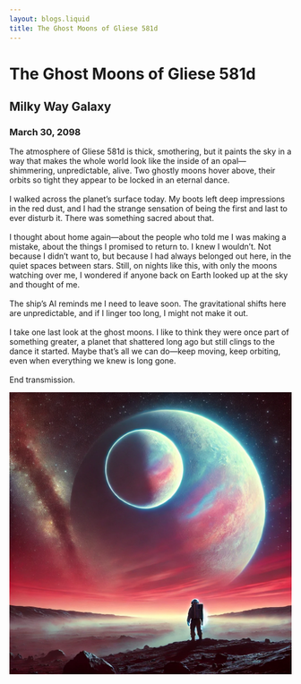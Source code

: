 ```yaml
---
layout: blogs.liquid
title: The Ghost Moons of Gliese 581d
---
```


# The <strong>Ghost Moons</strong> of Gliese 581d
## Milky Way Galaxy
### March 30, 2098

<div class="blog-info">
<p>
The atmosphere of Gliese 581d is thick, smothering, but it paints the sky in a way that makes the whole world look like the inside of an opal—shimmering, unpredictable, alive. Two ghostly moons hover above, their orbits so tight they appear to be locked in an eternal dance.
<br></br>
I walked across the planet’s surface today. My boots left deep impressions in the red dust, and I had the strange sensation of being the first and last to ever disturb it. There was something sacred about that.
<br></br>
I thought about home again—about the people who told me I was making a mistake, about the things I promised to return to. I knew I wouldn’t. Not because I didn’t want to, but because I had always belonged out here, in the quiet spaces between stars. Still, on nights like this, with only the moons watching over me, I wondered if anyone back on Earth looked up at the sky and thought of me.
<br></br>
The ship’s AI reminds me I need to leave soon. The gravitational shifts here are unpredictable, and if I linger too long, I might not make it out.
<br></br>
I take one last look at the ghost moons. I like to think they were once part of something greater, a planet that shattered long ago but still clings to the dance it started. Maybe that’s all we can do—keep moving, keep orbiting, even when everything we knew is long gone.
<br></br>
End transmission.
</p>
<img src="/images/ghostMoons.webp" alt="Ghost Moons of Gliese 581d">
</div>
